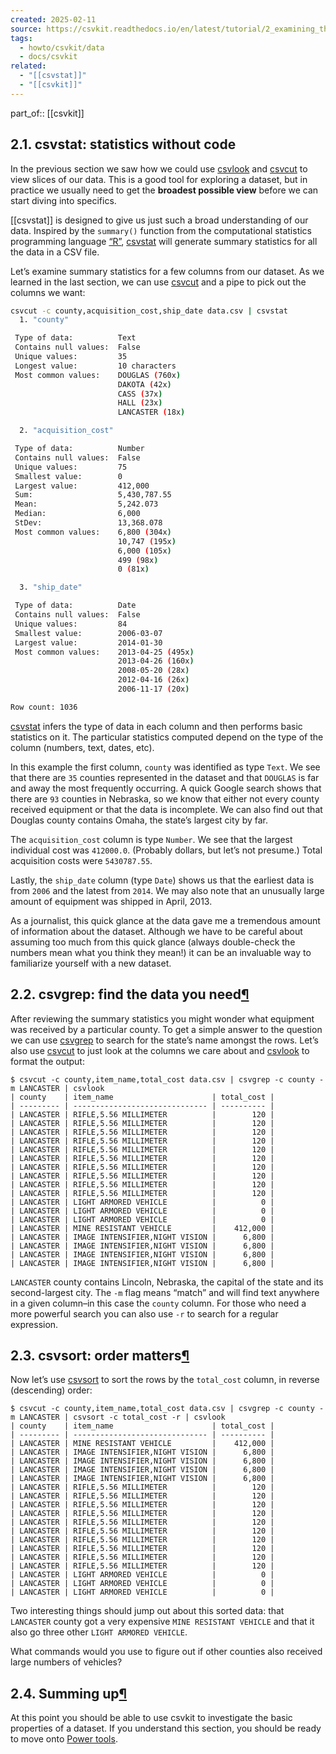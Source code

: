 ```yaml
---
created: 2025-02-11
source: https://csvkit.readthedocs.io/en/latest/tutorial/2_examining_the_data.html
tags:
  - howto/csvkit/data
  - docs/csvkit
related:
  - "[[csvstat]]"
  - "[[csvkit]]"
---
```

part_of:: [[csvkit]]
## 2.1. csvstat: statistics without code

In the previous section we saw how we could use [csvlook](https://csvkit.readthedocs.io/en/latest/scripts/csvlook.html) and [csvcut](https://csvkit.readthedocs.io/en/latest/scripts/csvcut.html) to view slices of our data. This is a good tool for exploring a dataset, but in practice we usually need to get the **broadest possible view** before we can start diving into specifics.

[[csvstat]] is designed to give us just such a broad understanding of our data. Inspired by the `summary()` function from the computational statistics programming language [“R”](https://www.r-project.org/), [csvstat](https://csvkit.readthedocs.io/en/latest/scripts/csvstat.html) will generate summary statistics for all the data in a CSV file.

Let’s examine summary statistics for a few columns from our dataset. As we learned in the last section, we can use [csvcut](https://csvkit.readthedocs.io/en/latest/scripts/csvcut.html) and a pipe to pick out the columns we want:

```bash
csvcut -c county,acquisition_cost,ship_date data.csv | csvstat
  1. "county"

 Type of data:          Text
 Contains null values:  False
 Unique values:         35
 Longest value:         10 characters
 Most common values:    DOUGLAS (760x)
                        DAKOTA (42x)
                        CASS (37x)
                        HALL (23x)
                        LANCASTER (18x)

  2. "acquisition_cost"

 Type of data:          Number
 Contains null values:  False
 Unique values:         75
 Smallest value:        0
 Largest value:         412,000
 Sum:                   5,430,787.55
 Mean:                  5,242.073
 Median:                6,000
 StDev:                 13,368.078
 Most common values:    6,800 (304x)
                        10,747 (195x)
                        6,000 (105x)
                        499 (98x)
                        0 (81x)

  3. "ship_date"

 Type of data:          Date
 Contains null values:  False
 Unique values:         84
 Smallest value:        2006-03-07
 Largest value:         2014-01-30
 Most common values:    2013-04-25 (495x)
                        2013-04-26 (160x)
                        2008-05-20 (28x)
                        2012-04-16 (26x)
                        2006-11-17 (20x)

Row count: 1036
```

[csvstat](https://csvkit.readthedocs.io/en/latest/scripts/csvstat.html) infers the type of data in each column and then performs basic statistics on it. The particular statistics computed depend on the type of the column (numbers, text, dates, etc).

In this example the first column, `county` was identified as type `Text`. We see that there are `35` counties represented in the dataset and that `DOUGLAS` is far and away the most frequently occurring. A quick Google search shows that there are `93` counties in Nebraska, so we know that either not every county received equipment or that the data is incomplete. We can also find out that Douglas county contains Omaha, the state’s largest city by far.

The `acquisition_cost` column is type `Number`. We see that the largest individual cost was `412000.0`. (Probably dollars, but let’s not presume.) Total acquisition costs were `5430787.55`.

Lastly, the `ship_date` column (type `Date`) shows us that the earliest data is from `2006` and the latest from `2014`. We may also note that an unusually large amount of equipment was shipped in April, 2013.

As a journalist, this quick glance at the data gave me a tremendous amount of information about the dataset. Although we have to be careful about assuming too much from this quick glance (always double-check the numbers mean what you think they mean!) it can be an invaluable way to familiarize yourself with a new dataset.

## 2.2. csvgrep: find the data you need[¶](https://csvkit.readthedocs.io/en/latest/tutorial/#csvgrep-find-the-data-you-need "Link to this heading")

After reviewing the summary statistics you might wonder what equipment was received by a particular county. To get a simple answer to the question we can use [csvgrep](https://csvkit.readthedocs.io/en/latest/scripts/csvgrep.html) to search for the state’s name amongst the rows. Let’s also use [csvcut](https://csvkit.readthedocs.io/en/latest/scripts/csvcut.html) to just look at the columns we care about and [csvlook](https://csvkit.readthedocs.io/en/latest/scripts/csvlook.html) to format the output:

```console
$ csvcut -c county,item_name,total_cost data.csv | csvgrep -c county -m LANCASTER | csvlook
| county    | item_name                      | total_cost |
| --------- | ------------------------------ | ---------- |
| LANCASTER | RIFLE,5.56 MILLIMETER          |        120 |
| LANCASTER | RIFLE,5.56 MILLIMETER          |        120 |
| LANCASTER | RIFLE,5.56 MILLIMETER          |        120 |
| LANCASTER | RIFLE,5.56 MILLIMETER          |        120 |
| LANCASTER | RIFLE,5.56 MILLIMETER          |        120 |
| LANCASTER | RIFLE,5.56 MILLIMETER          |        120 |
| LANCASTER | RIFLE,5.56 MILLIMETER          |        120 |
| LANCASTER | RIFLE,5.56 MILLIMETER          |        120 |
| LANCASTER | RIFLE,5.56 MILLIMETER          |        120 |
| LANCASTER | RIFLE,5.56 MILLIMETER          |        120 |
| LANCASTER | LIGHT ARMORED VEHICLE          |          0 |
| LANCASTER | LIGHT ARMORED VEHICLE          |          0 |
| LANCASTER | LIGHT ARMORED VEHICLE          |          0 |
| LANCASTER | MINE RESISTANT VEHICLE         |    412,000 |
| LANCASTER | IMAGE INTENSIFIER,NIGHT VISION |      6,800 |
| LANCASTER | IMAGE INTENSIFIER,NIGHT VISION |      6,800 |
| LANCASTER | IMAGE INTENSIFIER,NIGHT VISION |      6,800 |
| LANCASTER | IMAGE INTENSIFIER,NIGHT VISION |      6,800 |
```

`LANCASTER` county contains Lincoln, Nebraska, the capital of the state and its second-largest city. The `-m` flag means “match” and will find text anywhere in a given column–in this case the `county` column. For those who need a more powerful search you can also use `-r` to search for a regular expression.

## 2.3. csvsort: order matters[¶](https://csvkit.readthedocs.io/en/latest/tutorial/#csvsort-order-matters "Link to this heading")

Now let’s use [csvsort](https://csvkit.readthedocs.io/en/latest/scripts/csvsort.html) to sort the rows by the `total_cost` column, in reverse (descending) order:

```console
$ csvcut -c county,item_name,total_cost data.csv | csvgrep -c county -m LANCASTER | csvsort -c total_cost -r | csvlook
| county    | item_name                      | total_cost |
| --------- | ------------------------------ | ---------- |
| LANCASTER | MINE RESISTANT VEHICLE         |    412,000 |
| LANCASTER | IMAGE INTENSIFIER,NIGHT VISION |      6,800 |
| LANCASTER | IMAGE INTENSIFIER,NIGHT VISION |      6,800 |
| LANCASTER | IMAGE INTENSIFIER,NIGHT VISION |      6,800 |
| LANCASTER | IMAGE INTENSIFIER,NIGHT VISION |      6,800 |
| LANCASTER | RIFLE,5.56 MILLIMETER          |        120 |
| LANCASTER | RIFLE,5.56 MILLIMETER          |        120 |
| LANCASTER | RIFLE,5.56 MILLIMETER          |        120 |
| LANCASTER | RIFLE,5.56 MILLIMETER          |        120 |
| LANCASTER | RIFLE,5.56 MILLIMETER          |        120 |
| LANCASTER | RIFLE,5.56 MILLIMETER          |        120 |
| LANCASTER | RIFLE,5.56 MILLIMETER          |        120 |
| LANCASTER | RIFLE,5.56 MILLIMETER          |        120 |
| LANCASTER | RIFLE,5.56 MILLIMETER          |        120 |
| LANCASTER | RIFLE,5.56 MILLIMETER          |        120 |
| LANCASTER | LIGHT ARMORED VEHICLE          |          0 |
| LANCASTER | LIGHT ARMORED VEHICLE          |          0 |
| LANCASTER | LIGHT ARMORED VEHICLE          |          0 |
```

Two interesting things should jump out about this sorted data: that `LANCASTER` county got a very expensive `MINE RESISTANT VEHICLE` and that it also go three other `LIGHT ARMORED VEHICLE`.

What commands would you use to figure out if other counties also received large numbers of vehicles?

## 2.4. Summing up[¶](https://csvkit.readthedocs.io/en/latest/tutorial/#summing-up "Link to this heading")

At this point you should be able to use csvkit to investigate the basic properties of a dataset. If you understand this section, you should be ready to move onto [Power tools](https://csvkit.readthedocs.io/en/latest/tutorial/3_power_tools.html).